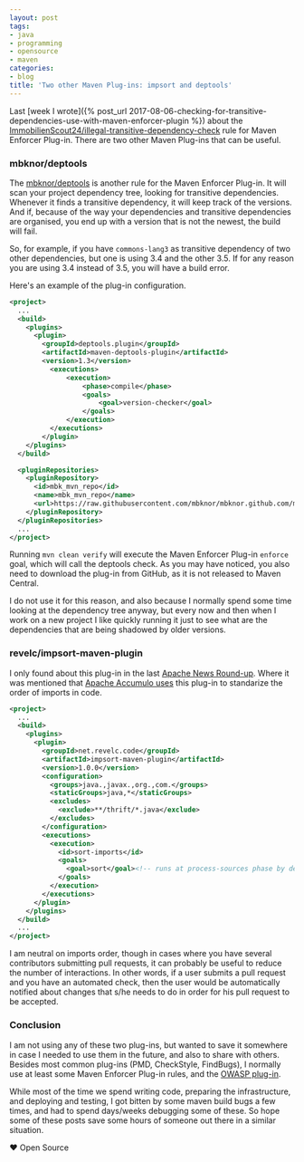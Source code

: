 ```yaml
---
layout: post
tags:
- java
- programming
- opensource
- maven
categories:
- blog
title: 'Two other Maven Plug-ins: impsort and deptools'
---
```


Last [week I wrote]({% post_url 2017-08-06-checking-for-transitive-dependencies-use-with-maven-enforcer-plugin %})
about the [ImmobilienScout24/illegal-transitive-dependency-check](https://github.com/ImmobilienScout24/illegal-transitive-dependency-check)
rule for Maven Enforcer Plug-in. There are two other Maven Plug-ins that can be useful.

### mbknor/deptools

The [mbknor/deptools](https://github.com/mbknor/deptools) is another rule for the Maven Enforcer Plug-in. It will scan your project dependency tree, looking for transitive dependencies. Whenever it finds a transitive dependency, it will keep track of the versions. And if, because of the way your dependencies and transitive dependencies are organised, you end up with a version that is not the newest, the build will fail.

So, for example, if you have `commons-lang3` as transitive dependency of two other dependencies, but one is using 3.4 and the other 3.5. If for any reason you are using 3.4 instead of 3.5, you will have a build error.

Here's an example of the plug-in configuration.

```xml
<project>
  ...
  <build>
    <plugins>
      <plugin>
        <groupId>deptools.plugin</groupId>
        <artifactId>maven-deptools-plugin</artifactId>
        <version>1.3</version>
          <executions>
              <execution>
                  <phase>compile</phase>
                  <goals>
                      <goal>version-checker</goal>
                  </goals>
              </execution>
          </executions>
        </plugin>
    </plugins>
  </build>

  <pluginRepositories>
    <pluginRepository>
      <id>mbk_mvn_repo</id>
      <name>mbk_mvn_repo</name>
      <url>https://raw.githubusercontent.com/mbknor/mbknor.github.com/master/m2repo/releases</url>
    </pluginRepository>
  </pluginRepositories>
  ...
</project>
```

Running `mvn clean verify` will execute the Maven Enforcer Plug-in `enforce` goal, which will call the deptools check. As you may have noticed, you also need to download the plug-in from GitHub, as it is not released to Maven Central.

I do not use it for this reason, and also because I normally spend some time looking at the dependency tree anyway, but every now and then when I work on a new project I like quickly running it just to see what are the dependencies that are being shadowed by older versions.

### revelc/impsort-maven-plugin

I only found about this plug-in in the last [Apache News Round-up](https://blogs.apache.org/foundation/entry/the-apache-news-round-up31). Where it was mentioned that [Apache Accumulo uses](https://github.com/apache/accumulo/blob/401411619239e301ad14216b3b9c88ee947ab072/pom.xml#L999) this plug-in to standarize the order of imports in code.

```xml
<project>
  ...
  <build>
    <plugins>
      <plugin>
        <groupId>net.revelc.code</groupId>
        <artifactId>impsort-maven-plugin</artifactId>
        <version>1.0.0</version>
        <configuration>
          <groups>java.,javax.,org.,com.</groups>
          <staticGroups>java,*</staticGroups>
          <excludes>
            <exclude>**/thrift/*.java</exclude>
          </excludes>
        </configuration>
        <executions>
          <execution>
            <id>sort-imports</id>
            <goals>
              <goal>sort</goal><!-- runs at process-sources phase by default -->
            </goals>
          </execution>
        </executions>
      </plugin>
    </plugins>
  </build>
  ...
</project>
```

I am neutral on imports order, though in cases where you have several contributors submitting pull requests, it can probably be useful to reduce the number of interactions. In other words, if a user submits a pull request and you have an automated check, then the user would be automatically notified about changes that s/he needs to do in order for his pull request to be accepted.

### Conclusion

I am not using any of these two plug-ins, but wanted to save it somewhere in case I needed to use them in the future, and also to share with others. Besides most common plug-ins (PMD, CheckStyle, FindBugs), I normally use at least some Maven Enforcer Plug-in rules, and the [OWASP plug-in](https://www.owasp.org/index.php/OWASP_Dependency_Check).

While most of the time we spend writing code, preparing the infrastructure, and deploying and testing, I got bitten by some maven build bugs a few times, and had to spend days/weeks debugging some of these. So hope some of these posts save some hours of someone out there in a similar situation.

&hearts; Open Source
